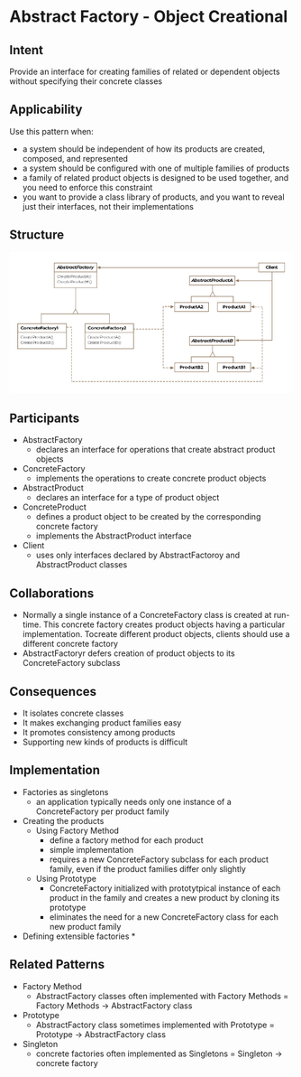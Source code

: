 # Abstract Factory - Object Creational

## Intent
Provide an interface for creating families of related or dependent objects without specifying their concrete classes

## Applicability
Use this pattern when:
* a system should be independent of how its products are created, composed, and represented
* a system should be configured with one of multiple families of products
* a family of related product objects is designed to be used together, and you need to enforce this constraint
* you want to provide a class library of products, and you want to reveal just their interfaces, not their implementations

## Structure
![Abstract factory diagram](./abstract_factory_diagram.png)

## Participants
* AbstractFactory
  * declares an interface for operations that create abstract product objects
* ConcreteFactory
  * implements the operations to create concrete product objects
* AbstractProduct
  * declares an interface for a type of product object
* ConcreteProduct
  * defines a product object to be created by the corresponding concrete factory
  * implements the AbstractProduct interface
* Client
  * uses only interfaces declared by AbstractFactoroy and AbstractProduct classes

## Collaborations
* Normally a single instance of a ConcreteFactory class is created at run-time. This concrete factory creates product objects having a particular implementation. Tocreate different product objects, clients should use a different concrete factory
* AbstractFactoryr defers creation of product objects to its ConcreteFactory subclass

## Consequences
* It isolates concrete classes
* It makes exchanging product families easy
* It promotes consistency among products
* Supporting new kinds of products is difficult

## Implementation
* Factories as singletons
  * an application typically needs only one instance of a ConcreteFactory per product family
* Creating the products
  * Using Factory Method
    * define a factory method for each product
    * simple implementation
    * requires a new ConcreteFactory subclass for each product family, even if the product families differ only slightly
  * Using Prototype
    * ConcreteFactory initialized with prototytpical instance of each product in the family and creates a new product by cloning its prototype
    * eliminates the need for a new ConcreteFactory class for each new product family
* Defining extensible factories
  * 


## Related Patterns
* Factory Method
  * AbstractFactory classes often implemented with Factory Methods = Factory Methods -> AbstractFactory class
* Prototype
  * AbstractFactory class sometimes implemented with Prototype = Prototype -> AbstractFactory class
* Singleton
  * concrete factories often implemented as Singletons = Singleton -> concrete factory
